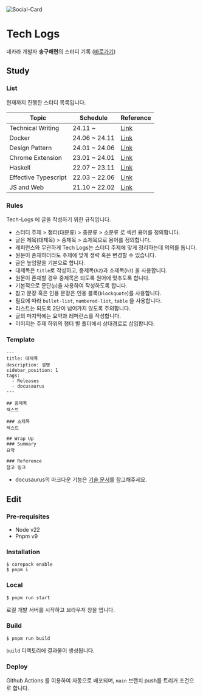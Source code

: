 ![Social-Card](/static/img/social-card.png)

# Tech Logs

네카라 개발자 **송구해현**의 스터디 기록 ([바로가기](https://song-ku-hae-hyeon.github.io/tech-logs/))

## Study

### List

현재까지 진행한 스터디 목록입니다.

| Topic                | Schedule      | Reference                                                    |
| -------------------- | ------------- | ------------------------------------------------------------ |
| Technical Writing    | 24.11 ~       | [Link](https://developers.google.com/tech-writing/overview)  |
| Docker               | 24.06 ~ 24.11 | [Link](https://www.yes24.com/Product/Goods/108431011)        |
| Design Pattern       | 24.01 ~ 24.06 | [Link](https://refactoring.guru/ko)                          |
| Chrome Extension     | 23.01 ~ 24.01 | [Link](https://github.com/song-ku-hae-hyeon/BTB)             |
| Haskell              | 22.07 ~ 23.11 | [Link](https://wikidocs.net/book/204)                        |
| Effective Typescript | 22.03 ~ 22.06 | [Link](https://www.yes24.com/Product/Goods/102124327)        |
| JS and Web           | 21.10 ~ 22.02 | [Link](https://github.com/song-ku-hae-hyeon/We-dont-know-JS) |

### Rules

Tech-Logs 에 글을 작성하기 위한 규칙입니다.

- 스터디 주제 > 챕터(대분류) > 중분류 > 소분류 로 섹션 용어를 정의합니다.
- 글은 제목(대제목) > 중제목 > 소제목으로 용어를 정의합니다.
- 레퍼런스와 무관하게 Tech Logs는 스터디 주제에 맞게 정리하는데 의의를 둡니다.
- 원문이 존재하더라도 주제에 맞게 생략 혹은 변경할 수 있습니다.
- 글은 높임말을 기본으로 합니다.
- 대제목은 `title`로 작성하고, 중제목(`h2`)과 소제목(`h3`) 을 사용합니다.
- 원문이 존재할 경우 중제목은 되도록 원어에 맞추도록 합니다.
- 기본적으로 문단(`p`)을 사용하여 작성하도록 합니다.
- 참고 문장 혹은 인용 문장은 인용 블록(`blockquote`)를 사용합니다.
- 필요에 따라 `bullet-list`, `numbered-list`, `table` 을 사용합니다.
- 리스트는 되도록 2단이 넘어가지 않도록 주의합니다.
- 글의 마지막에는 요약과 레퍼런스를 작성합니다.
- 이미지는 주제 하위의 챕터 별 폴더에서 상대경로로 삽입합니다.

### Template

```
---
title: 대제목
description: 설명
sidebar_position: 1
tags:
  - Releases
  - docusaurus
---

## 중제목
텍스트

### 소제목
텍스트

## Wrap Up
### Summary
요약

### Reference
참고 링크

```

- docusaurus의 마크다운 기능은 [기술 문서](https://docusaurus.io/docs/markdown-features)를 참고해주세요.

## Edit

### Pre-requisites

- Node v22
- Pnpm v9

### Installation

```
$ corepack enable
$ pnpm i
```

### Local

```
$ pnpm run start
```

로컬 개발 서버를 시작하고 브라우저 창을 엽니다.

### Build

```
$ pnpm run build
```

`build` 디렉토리에 결과물이 생성됩니다.

### Deploy

Github Actions 를 이용하여 자동으로 배포되며, `main` 브랜치 push를 트리거 조건으로 합니다.
